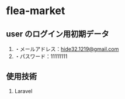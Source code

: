 # flea-market

## user のログイン用初期データ
1. ・メールアドレス：hide32.1219@gmail.com
1. ・パスワード：11111111

## 使用技術
1. Laravel

